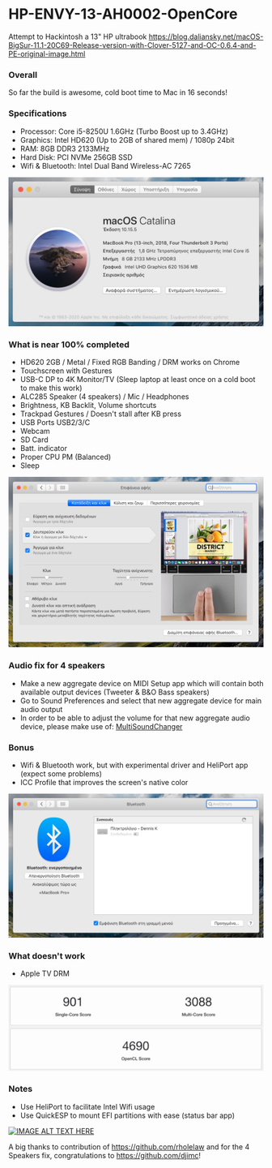 # HP-ENVY-13-AH0002-OpenCore
Attempt to Hackintosh a 13" HP ultrabook
https://blog.daliansky.net/macOS-BigSur-11.1-20C69-Release-version-with-Clover-5127-and-OC-0.6.4-and-PE-original-image.html
### Overall
So far the build is awesome, cold boot time to Mac in 16 seconds!

### Specifications

* Processor: Core i5-8250U 1.6GHz (Turbo Boost up to 3.4GHz)
* Graphics: Intel HD620 (Up to 2GB of shared mem) / 1080p 24bit
* RAM: 8GB DDR3 2133MHz
* Hard Disk: PCI NVMe 256GB SSD
* Wifi & Bluetooth: Intel Dual Band Wireless-AC 7265

![About](https://raw.githubusercontent.com/dkoluris/HP-ENVY-13-AH0002-OpenCore/master/Screenshots/About.jpg)

### What is near 100% completed

* HD620 2GB / Metal / Fixed RGB Banding / DRM works on Chrome
* Touchscreen with Gestures
* USB-C DP to 4K Monitor/TV (Sleep laptop at least once on a cold boot to make this work)
* ALC285 Speaker (4 speakers) / Mic / Headphones
* Brightness, KB Backlit, Volume shortcuts
* Trackpad Gestures / Doesn't stall after KB press
* USB Ports USB2/3/C
* Webcam
* SD Card
* Batt. indicator
* Proper CPU PM (Balanced)
* Sleep

![Trackpad](https://raw.githubusercontent.com/dkoluris/HP-ENVY-13-AH0002-OpenCore/master/Screenshots/Trackpad.jpg)

### Audio fix for 4 speakers
* Make a new aggregate device on MIDI Setup app which will contain both available output devices (Tweeter & B&O Bass speakers)
* Go to Sound Preferences and select that new aggregate device for main audio output
* In order to be able to adjust the volume for that new aggregate audio device, please make use of: <a href="https://github.com/rlxone/MultiSoundChanger/releases">MultiSoundChanger</a>

### Bonus
* Wifi & Bluetooth work, but with experimental driver and HeliPort app (expect some problems)
* ICC Profile that improves the screen's native color

![Bluetooth](https://raw.githubusercontent.com/dkoluris/HP-ENVY-13-AH0002-OpenCore/master/Screenshots/Bluetooth.jpg)

### What doesn't work
* Apple TV DRM

![Geekbench](https://raw.githubusercontent.com/dkoluris/HP-ENVY-13-AH0002-OpenCore/master/Screenshots/Scores.jpg)

### Notes
* Use HeliPort to facilitate Intel Wifi usage
* Use QuickESP to mount EFI partitions with ease (status bar app)

[![IMAGE ALT TEXT HERE](https://img.youtube.com/vi/k_xbivzpxYE/0.jpg)](https://www.youtube.com/watch?v=k_xbivzpxYE)

A big thanks to contribution of https://github.com/rholelaw and for the 4 Speakers fix, congratulations to https://github.com/djimc!
